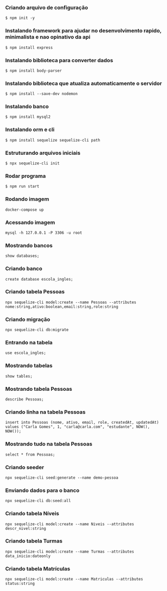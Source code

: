 ### Criando arquivo de configuração
```
$ npm init -y
```
### Instalando framework para ajudar no desenvolvimento rapido, minimalista e nao opinativo da api
```
$ npm install express 
```
### Instalando biblioteca para converter dados
```
$ npm install body-parser
```
### Instalando biblioteca que atualiza automaticamente o servidor
```
$ npm install --save-dev nodemon
```
### Instalando banco
```
$ npm install mysql2
```
### Instalando orm e cli
```
$ npm install sequelize sequelize-cli path
```
### Estruturando arquivos iniciais
```
$ npx sequelize-cli init
```
### Rodar programa
```
$ npm run start
```
### Rodando imagem
```
docker-compose up
```
### Acessando imagem
```
mysql -h 127.0.0.1 -P 3306 -u root
```
### Mostrando bancos
```
show databases;
```
### Criando banco
```
create database escola_ingles;
```
### Criando tabela Pessoas
```
npx sequelize-cli model:create --name Pessoas --attributes nome:string,ativo:boolean,email:string,role:string
```
### Criando migração
```
npx sequelize-cli db:migrate
```
### Entrando na tabela
```
use escola_ingles;
```
### Mostrando tabelas
```
show tables;
```
### Mostrando tabela Pessoas
```
describe Pessoas;
```
### Criando linha na tabela Pessoas
```
insert into Pessoas (nome, ativo, email, role, createdAt, updatedAt) values ("Carla Gomes", 1, "carla@carla.com", "estudante", NOW(), NOW());
```
### Mostrando tudo na tabela Pessoas
```
select * from Pessoas;
```
### Criando seeder 
```
npx sequelize-cli seed:generate --name demo-pessoa
```
### Enviando dados para o banco
```
npx sequelize-cli db:seed:all
```
### Criando tabela Níveis
```
npx sequelize-cli model:create --name Niveis --attributes descr_nivel:string
```
### Criando tabela Turmas
```
npx sequelize-cli model:create --name Turmas --attributes data_inicio:dateonly
```
### Criando tabela Matrículas
```
npx sequelize-cli model:create --name Matriculas --attributes status:string
```